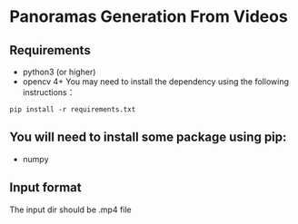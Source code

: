 # Panoramas Generation From Videos

## Requirements
- python3 (or higher)
- opencv 4+
You may need to install the dependency using the following instructions：
```
pip install -r requirements.txt
```
## You will need to install some package using pip:
- numpy

## Input format
The input dir should be .mp4 file
